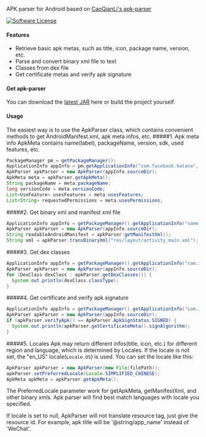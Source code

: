 APK parser for Android based on [CaoQianLi's apk-parser](https://github.com/CaoQianLi/apk-parser)

[![Software License](https://img.shields.io/badge/license-BSD%203%20Clause-blue.svg)](LICENSE.txt) 
#### Features
* Retrieve basic apk metas, such as title, icon, package name, version, etc.
* Parse and convert binary xml file to text 
* Classes from dex file
* Get certificate metas and verify apk signature

#### Get apk-parser
You can download the [latest JAR](latest/apk-parser.jar) here or build the project yourself.

#### Usage
The easiest way is to use the ApkParser class, which contains convenient methods to get AndroidManifest.xml, apk meta infos, etc.
#####1. Apk meta info
ApkMeta contains name(label), packageName, version, sdk, used features, etc.
```java
PackageManager pm = getPackageManager();
ApplicationInfo appInfo = pm.getApplicationInfo("com.facebook.katana", 0);
ApkParser apkParser = new ApkParser(appInfo.sourceDir);
ApkMeta meta = apkParser.getApkMeta();
String packageName = meta.packageName;
long versionCode = meta.versionCode;
List<UseFeature> usesFeatures = meta.usesFeatures;
List<String> requestedPermissions = meta.usesPermissions;
```
#####2. Get binary xml and manifest xml file
```java
ApplicationInfo appInfo = getPackageManager().getApplicationInfo("some.package.name", 0);
ApkParser apkParser = new ApkParser(appInfo.sourceDir);
String readableAndroidManifest = apkParser.getManifestXml();
String xml = apkParser.transBinaryXml("res/layout/activity_main.xml");
```
#####3. Get dex classes
```java
ApplicationInfo appInfo = getPackageManager().getApplicationInfo("com.instagram.android", 0);
ApkParser apkParser = new ApkParser(appInfo.sourceDir);
for (DexClass dexClass : apkParser.getDexClasses()) {
  System.out.println(dexClass.classType);
}
```

#####4. Get certificate and verify apk signature
```java
ApplicationInfo appInfo = getPackageManager().getApplicationInfo("com.instagram.android", 0);
ApkParser apkParser = new ApkParser(appInfo.sourceDir);
if (apkParser.verifyApk() == ApkParser.ApkSignStatus.SIGNED) {
  System.out.println(apkParser.getCertificateMeta().signAlgorithm);
}
```

#####5. Locales
Apk may return different infos(title, icon, etc.) for different region and language, which is 
determined by Locales.
If the locale is not set, the "en_US" locale(<code>Locale.US</code>) is used. You can set the 
locale like this:
```java
ApkParser apkParser = new ApkParser(new File(filePath));
apkParser.setPreferredLocale(Locale.SIMPLIFIED_CHINESE);
ApkMeta apkMeta = apkParser.getApkMeta();
```
The PreferredLocale parameter work for getApkMeta, getManifestXml, and other binary xmls.
Apk parser will find best match languages with locale you specified.

If locale is set to null, ApkParser will not translate resource tag, just give the resource id.
For example, apk title will be '@string/app_name' instead of 'WeChat'.
